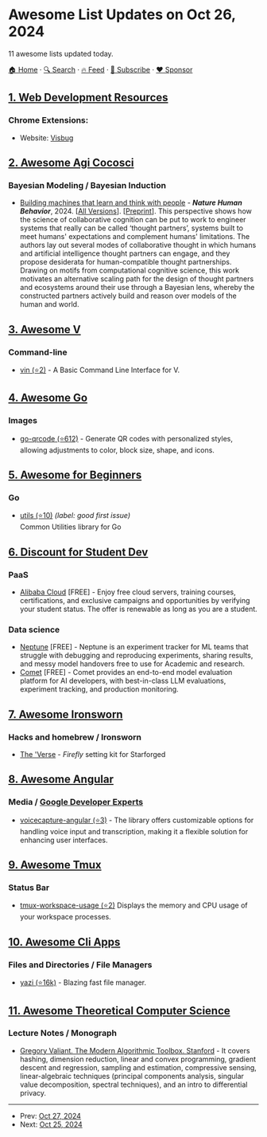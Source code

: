 # Awesome List Updates on Oct 26, 2024

11 awesome lists updated today.

[🏠 Home](/README.md) · [🔍 Search](https://www.trackawesomelist.com/search/) · [🔥 Feed](https://www.trackawesomelist.com/rss.xml) · [📮 Subscribe](https://trackawesomelist.us17.list-manage.com/subscribe?u=d2f0117aa829c83a63ec63c2f&id=36a103854c) · [❤️  Sponsor](https://github.com/sponsors/theowenyoung)



## [1. Web Development Resources](/content/markodenic/web-development-resources/README.md)

### Chrome Extensions:

- Website: [Visbug](https://chrome.google.com/webstore/detail/visbug/cdockenadnadldjbbgcallicgledbeoc)



## [2. Awesome Agi Cocosci](/content/YuzheSHI/awesome-agi-cocosci/README.md)

### Bayesian Modeling / Bayesian Induction

*   [Building machines that learn and think with people](https://www.nature.com/articles/s41562-024-01991-9) - ***Nature Human Behavior***, 2024. \[[All Versions](https://scholar.google.com/scholar?cluster=4420595706578245444)]. \[[Preprint](https://arxiv.org/abs/2408.03943)]. This perspective shows how the science of collaborative cognition can be put to work to engineer systems that really can be called ‘thought partners’, systems built to meet humans' expectations and complement humans' limitations. The authors lay out several modes of collaborative thought in which humans and artificial intelligence thought partners can engage, and they propose desiderata for human-compatible thought partnerships. Drawing on motifs from computational cognitive science, this work motivates an alternative scaling path for the design of thought partners and ecosystems around their use through a Bayesian lens, whereby the constructed partners actively build and reason over models of the human and world.

## [3. Awesome V](/content/vlang/awesome-v/README.md)

### Command-line

*   [vin (⭐2)](https://github.com/DeoDorqnt387/vin) - A Basic Command Line Interface for V.

## [4. Awesome Go](/content/avelino/awesome-go/README.md)

### Images

*   [go-qrcode (⭐612)](https://github.com/yeqown/go-qrcode) - Generate QR codes with personalized styles, allowing adjustments to color, block size, shape, and icons.

## [5. Awesome for Beginners](/content/MunGell/awesome-for-beginners/README.md)

### Go

*   [utils (⭐10)](https://github.com/kashifkhan0771/utils) *(label: good first issue)* <br> Common Utilities library for Go

## [6. Discount for Student Dev](/content/AchoArnold/discount-for-student-dev/README.md)

### PaaS

*   [Alibaba Cloud](https://www.alibabacloud.com/en/developer/students?_p_lc=1) \[FREE] - Enjoy free cloud servers, training courses, certifications, and exclusive campaigns and opportunities by verifying your student status. The offer is renewable as long as you are a student.

### Data science

*   [Neptune](https://neptune.ai/research) \[FREE] - Neptune is an experiment tracker for ML teams that struggle with debugging and reproducing experiments, sharing results, and messy model handovers free to use for Academic and research.
*   [Comet](https://www.comet.com/signup?plan=academic) \[FREE] - Comet provides an end-to-end model evaluation platform for AI developers, with best-in-class LLM evaluations, experiment tracking, and production monitoring.

## [7. Awesome Ironsworn](/content/Billiam/awesome-ironsworn/README.md)

### Hacks and homebrew / Ironsworn

*   [The 'Verse](https://jaderavens.itch.io/starforged-the-verse) - *Firefly* setting kit for Starforged

## [8. Awesome Angular](/content/PatrickJS/awesome-angular/README.md)

### Media / [Google Developer Experts](https://developers.google.com/experts/all/technology/web-technologies)

*   [voicecapture-angular (⭐3)](https://github.com/angular-a11y/voicecapture-angular) - The library offers customizable options for handling voice input and transcription, making it a flexible solution for enhancing user interfaces.

## [9. Awesome Tmux](/content/rothgar/awesome-tmux/README.md)

### Status Bar

*   [tmux-workspace-usage (⭐2)](https://github.com/sjdonado/tmux-workspace-usage) Displays the memory and CPU usage of your workspace processes.

## [10. Awesome Cli Apps](/content/agarrharr/awesome-cli-apps/README.md)

### Files and Directories / File Managers

*   [yazi (⭐16k)](https://github.com/sxyazi/yazi) - Blazing fast file manager.

## [11. Awesome Theoretical Computer Science](/content/mostafatouny/awesome-theoretical-computer-science/README.md)

### Lecture Notes / Monograph

*   [Gregory Valiant. The Modern Algorithmic Toolbox. Stanford](https://web.stanford.edu/class/cs168/) - It covers hashing, dimension reduction, linear and convex programming, gradient descent and regression, sampling and estimation, compressive sensing, linear-algebraic techniques (principal components analysis, singular value decomposition, spectral techniques), and an intro to differential privacy.

---

- Prev: [Oct 27, 2024](/content/2024/10/27/README.md)
- Next: [Oct 25, 2024](/content/2024/10/25/README.md)